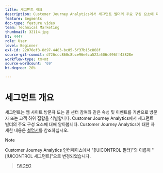 ```yaml
---
title: 세그먼트 개요
description: Customer Journey Analytics에서 세그먼트 빌더의 주요 구성 요소에 대해 알아봅니다.
feature: Segments
doc-type: feature video
team: Technical Marketing
thumbnail: 32114.jpg
kt: 4447
role: User
level: Beginner
exl-id: 22076ef3-8d97-4483-bc05-5f37b15c868f
source-git-commit: d726ccc860c8bce96e6ca522a606c096ff43828e
workflow-type: tm+mt
source-wordcount: '69'
ht-degree: 20%

---
```


# 세그먼트 개요

세그먼트는 웹 사이트 방문자 또는 콜 센터 참여와 같은 속성 및 이벤트를 기반으로 방문자 또는 고객 하위 집합을 식별합니다. Customer Journey Analytics에서 세그먼트 빌더의 주요 구성 요소에 대해 알아봅니다. Customer Journey Analytics에 대한 자세한 내용은 [설명서](https://experienceleague.adobe.com/en/docs/analytics-platform/using/cja-components/cja-segments/filters-overview)를 참조하십시오.

>[!NOTE]
>
> Customer Journey Analytics 인터페이스에서 &quot;[!UICONTROL 필터]&quot;의 이름이 &quot;[!UICONTROL 세그먼트]&quot;으로 변경되었습니다.

>[!VIDEO](https://video.tv.adobe.com/v/32114/?quality=12&learn=on)
